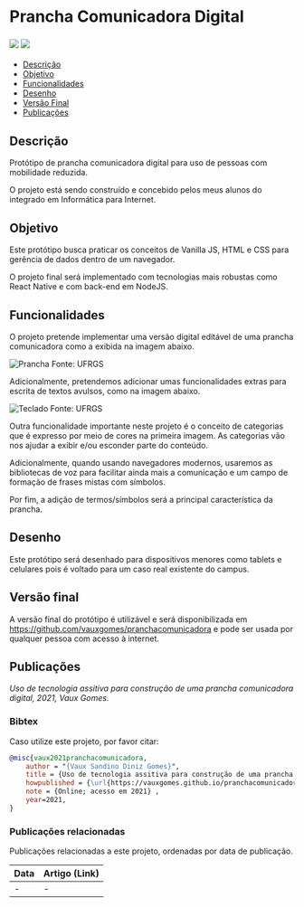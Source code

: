 #  Prancha Comunicadora  Digital

### <img src="https://img.shields.io/badge/JavaScript-323330?style=for-the-badge&logo=javascript&logoColor=F7DF1E" /> <img src="https://img.shields.io/badge/Bootstrap-563D7C?style=for-the-badge&logo=bootstrap&logoColor=white" />

- [Descrição](#descricao)
- [Objetivo](#objetivo)
- [Funcionalidades](#funcionalidades)
- [Desenho](#funcionalidades)
- [Versão Final](#versão-final)
- [Publicações](#publicações)

## Descrição
Protótipo de prancha comunicadora digital para uso de pessoas com mobilidade reduzida.

O projeto está sendo construído e concebido pelos meus alunos do integrado em Informática para Internet.

## Objetivo
Este protótipo busca praticar os conceitos de Vanilla JS, HTML e CSS para gerência de dados dentro de um navegador.

O projeto final será implementado com tecnologias mais robustas como React Native e com back-end em NodeJS.

## Funcionalidades
O projeto pretende implementar uma versão digital editável de uma prancha comunicadora como a exibida na imagem abaixo.

![Prancha](https://www.ufrgs.br/comacesso/wp-content/uploads/2020/04/prancha-hospitalar_V_Prancheta-1-co%CC%81pia-2-768x547.jpg)
Fonte: UFRGS

Adicionalmente, pretendemos adicionar umas funcionalidades extras para escrita de textos avulsos, como na imagem abaixo.

![Teclado](https://www.ufrgs.br/comacesso/wp-content/uploads/2020/04/prancha-hospitalar_V_Prancheta-1-co%CC%81pia-768x547.jpg)
Fonte: UFRGS

Outra funcionalidade importante neste projeto é o conceito de categorias que é expresso por meio de cores na primeira imagem. As categorias vão nos ajudar a exibir e/ou esconder parte do conteúdo.

Adicionalmente, quando usando navegadores modernos, usaremos as bibliotecas de voz para facilitar ainda mais a comunicação e um campo de formação de frases mistas com símbolos.

Por fim, a adição de termos/símbolos será a principal característica da prancha.

## Desenho
Este protótipo será desenhado para dispositivos menores como tablets e celulares pois é voltado para um caso real existente do campus.

## Versão final
A versão final do protótipo é utilizável e será disponibilizada em https://github.com/vauxgomes/pranchacomunicadora e pode ser usada por qualquer pessoa com acesso à internet.

## Publicações
_Uso de tecnologia assitiva para construção de uma prancha comunicadora digital, 2021, Vaux Gomes._

### Bibtex
Caso utilize este projeto, por favor citar:

```bibtex
@misc{vaux2021pranchacomunicadora,
    author = "{Vaux Sandino Diniz Gomes}",
    title = {Uso de tecnologia assitiva para construção de uma prancha comunicadora digital},
    howpublished = {\url{https://vauxgomes.github.io/pranchacomunicadora}},
    note = {Online; acesso em 2021} ,
    year=2021,
}
```

### Publicações relacionadas
Publicações relacionadas a este projeto, ordenadas por data de publicação.

|Data|Artigo (Link)|
|:-|:-|
|-|-|